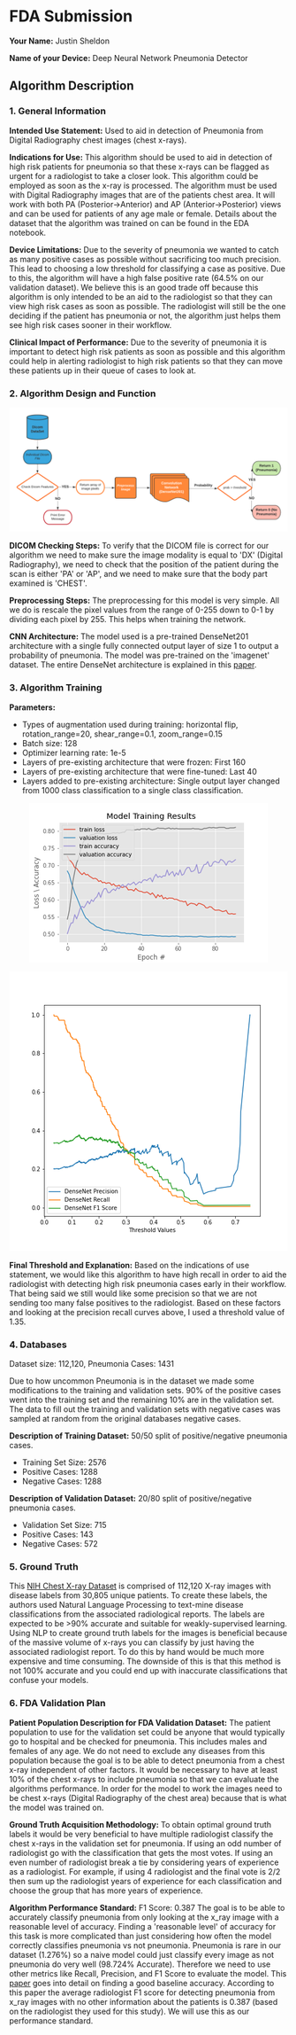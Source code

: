 # FDA  Submission

**Your Name:** Justin Sheldon

**Name of your Device:** Deep Neural Network Pneumonia Detector

## Algorithm Description 

### 1. General Information

**Intended Use Statement:** Used to aid in detection of Pneumonia from Digital Radiography chest images (chest x-rays).

**Indications for Use:** This algorithm should be used to aid in detection of high risk patients for pneumonia so that these x-rays
can be flagged as urgent for a radiologist to take a closer look. This algorithm could be employed as soon as the x-ray is processed.
The algorithm must be used with Digital Radiography images that are of the patients chest area. It will work with both 
PA (Posterior->Anterior) and AP (Anterior->Posterior) views and can be used for patients of any age male or female. 
Details about the dataset that the algorithm was trained on can be found in the EDA notebook.

**Device Limitations:** Due to the severity of pneumonia we wanted to catch as many positive cases as possible without sacrificing too much precision.
This lead to choosing a low threshold for classifying a case as positive. Due to this, the algorithm will have a high false positive rate
(64.5% on our validation dataset). We believe this is an good trade off because this algorithm is only intended to be an aid to the 
radiologist so that they can view high risk cases as soon as possible. The radiologist will still be the one deciding if the patient
has pneumonia or not, the algorithm just helps them see high risk cases sooner in their workflow.

**Clinical Impact of Performance:** Due to the severity of pneumonia it is important to detect high risk patients as soon 
as possible and this algorithm could help in alerting radiologist to high risk patients so that they can move these patients
up in their queue of cases to look at.

### 2. Algorithm Design and Function

<p align="center">
    <img src = "https://github.com/JSheldon3488/Pneumonia-Detection/blob/master/images/Dicom_FlowChart.png">
</p>

**DICOM Checking Steps:** To verify that the DICOM file is correct for our algorithm we need to make sure the image modality
is equal to 'DX' (Digital Radiography), we need to check that the position of the patient during the scan is either 'PA' or 'AP',
and we need to make sure that the body part examined is 'CHEST'.

**Preprocessing Steps:** The preprocessing for this model is very simple. All we do is rescale the pixel values from the
range of 0-255 down to 0-1 by dividing each pixel by 255. This helps when training the network.

**CNN Architecture:** The model used is a pre-trained DenseNet201 architecture with a single fully connected output layer of
size 1 to output a probability of pneumonia. The model was pre-trained on the 'imagenet' dataset. The entire DenseNet architecture
is explained in this [paper](https://arxiv.org/pdf/1608.06993.pdf). 


### 3. Algorithm Training

**Parameters:**
* Types of augmentation used during training: horizontal flip, rotation_range=20, shear_range=0.1, zoom_range=0.15
* Batch size: 128
* Optimizer learning rate: 1e-5
* Layers of pre-existing architecture that were frozen: First 160
* Layers of pre-existing architecture that were fine-tuned: Last 40
* Layers added to pre-existing architecture: Single output layer changed from 1000 class classification to a single class classification.

<p align="center">
    <img src = "https://github.com/JSheldon3488/Pneumonia-Detection/blob/master/images/DenseNet_history.png">
</p>

<p align="center">
    <img src = "https://github.com/JSheldon3488/Pneumonia-Detection/blob/master/images/DenseNet_f1_score.png">
</p>

**Final Threshold and Explanation:** Based on the indications of use statement, we would like this algorithm to have high
recall in order to aid the radiologist with detecting high risk pneumonia cases early in their workflow. That being said we still
would like some precision so that we are not sending too many false positives to the radiologist. Based on these factors and looking
at the precision recall curves above, I used a threshold value of 1.35.

### 4. Databases
Dataset size: 112,120, Pneumonia Cases: 1431

Due to how uncommon Pneumonia is in the dataset we made some modifications to the training and validation sets. 90% of the
positive cases went into the training set and the remaining 10% are in the validation set. The data to fill out the training and
validation sets with negative cases was sampled at random from the original databases negative cases.

**Description of Training Dataset:** 50/50 split of positive/negative pneumonia cases.
  * Training Set Size: 2576 
  * Positive Cases: 1288 
  * Negative Cases: 1288

**Description of Validation Dataset:** 20/80 split of positive/negative pneumonia cases.
  * Validation Set Size: 715
  * Positive Cases: 143
  * Negative Cases: 572

### 5. Ground Truth
This [NIH Chest X-ray Dataset](https://www.kaggle.com/nih-chest-xrays/data) is comprised of 112,120 X-ray images with disease 
labels from 30,805 unique patients. To create these labels, the authors used Natural Language Processing to text-mine disease 
classifications from the associated radiological reports. The labels are expected to be >90% accurate and suitable for weakly-supervised learning.
Using NLP to create ground truth labels for the images is beneficial because of the massive volume of x-rays you can classify
by just having the associated radiologist report. To do this by hand would be much more expensive and time consuming. 
The downside of this is that this method is not 100% accurate and you could end up with inaccurate classifications that confuse your models. 


### 6. FDA Validation Plan

**Patient Population Description for FDA Validation Dataset:** The patient population to use for the validation set could be
anyone that would typically go to hospital and be checked for pneumonia. This includes males and females of any age. We do not
need to exclude any diseases from this population because the goal is to be able to detect pneumonia from a chest x-ray
independent of other factors. It would be necessary to have at least 10% of the chest x-rays to include pneumonia so that
we can evaluate the algorithms performance. In order for the model to work the images need to be chest x-rays 
(Digital Radiography of the chest area) because that is what the model was trained on.

**Ground Truth Acquisition Methodology:** To obtain optimal ground truth labels it would be very beneficial to have multiple
radiologist classify the chest x-rays in the validation set for pneumonia. If using an odd number of radiologist go with
the classification that gets the most votes. If using an even number of radiologist break a tie by considering years of experience
as a radiologist. For example, if using 4 radiologist and the final vote is 2/2 then sum up the radiologist years of experience
for each classification and choose the group that has more years of experience.

**Algorithm Performance Standard:** F1 Score: 0.387
The goal is to be able to accurately classify pneumonia from only looking at the x_ray image with a reasonable level of accuracy.
Finding a 'reasonable level' of accuracy for this task is more complicated than just considering how often the model correctly classifies
pneumonia vs not pneumonia. Pneumonia is rare in our dataset (1.276%) so a naive model could just classify every image as not pneumonia
do very well (98.724% Accurate). Therefore we need to use other metrics like Recall, Precision, and F1 Score to evaluate the model.
This [paper](https://arxiv.org/pdf/1711.05225.pdf) goes into detail on finding a good baseline accuracy. According to this paper
the average radiologist F1 score for detecting pneumonia from x_ray images with no other information about the patients
is 0.387 (based on the radiologist they used for this study). We will use this as our performance standard.
